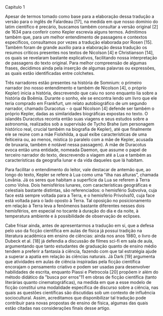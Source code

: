 Capitulo 1

Apesar de termos tomado como base para a elaboração dessa tradução a versão para o inglês de Falardeau [17], na medida em que nosso domínio do latim científico é precário, buscamos também consultar a versão original [2] de 1634 para conferir como Kepler escrevia alguns termos. Admitimos também que, para um melhor entendimento de passagens e contextos específicos, consultamos por vezes a tradução elaborada por Rosen [15]. Também foram de grande auxílio para a elaboração dessa tradução os resumos críticos presentes nos textos de Nicolson [4] e Christianson [14], os quais se revelaram bastante explicativos, facilitando nossa interpretação de passagens do texto original. Para melhor compreensão de algumas frases, decidimos ainda pela inserção de algumas palavras ou expressões, as quais estão identificadas entre colchetes.

Três narradores estão presentes na história de Somnium: o primeiro narrador (no nosso entendimento e também de Nicolson [4], o próprio Kepler) inicia a história, descrevendo que caiu no sono enquanto lia sobre a história da Boêmia. Durante o sonho, ele se encontra lendo um livro que ele teria comprado em Frankfurt, um relato autobiográfico de um segundo narrador, chamado Duracotus - o qual Nicolson [4] defende ser também o próprio Kepler, dadas as similaridades biográficas expostas no texto. O islandês Duracotus reconta então suas viagens e seus estudos sobre a astronomia, realizados sob a supervisão de Tycho Brahe (um personagem histórico real, crucial também na biografia de Kepler), até que finalmente ele se reúne com a mãe Fiolxhilda, a qual exibe características de uma feiticeira ou, ao menos, mística (o paralelo com a mãe de Kepler, acusada de bruxaria, também é notável nessa passagem). A mãe de Duracotus evoca então uma entidade, nomeada Daemon, que assume o papel de terceiro narrador do texto, descrevendo a viagem até a Lua e também as características da geografia lunar e da vida daqueles que lá habitam.

Para facilitar o entendimento do leitor, vale destacar de antemão que, ao longo do texto, Kepler se refere à Lua como uma “ilha nas alturas”, chamada Levânia. Já os seres que habitam a superfície da Lua se referem à Terra como Volva. Dois hemisférios lunares, com características geográficas e celestiais bastante distintas, são referenciados: o hemisfério Subvolva, cuja face está sempre voltada para a Terra, e o hemisfério Privolva10, cuja face está voltada para o lado oposto à Terra. Tal oposição no posicionamento em relação à Terra leva a fenômenos bastante diferentes nesses dois hemisférios, em especial no tocante à duração do dia e da noite, à temperatura ambiente e à possibilidade de observação de eclipses.

Cabe frisar ainda, antes de apresentarmos a tradução em si, que a defesa pelo uso da ficção científica em aulas de física já possui tradição na literatura acadêmica em ensino de ciências: ainda nos anos 1980, o livro de Dubeck et al. [18] já defendia a discussão de filmes sci-fi em sala de aula, argumentando que tanto estudantes de graduação quanto de ensino médio tendem a preferir a fantasia à ciência, fazendo com que tal estratégia ajude a superar a apatia em relação às ciências naturais. Já Dark [19] argumenta que atividades em aulas de ciência inspiradas pela ficção científica encorajam o pensamento criativo e podem ser usadas para desenvolver habilidades de escrita, enquanto Piassi e Pietrocola [20] propõem ir além do método didático da ”busca por erros”11 em obras de ficção científica (tanto literárias quanto cinematográficas), na medida em que a esse modelo de ficção constitui uma modalidade específica de discurso sobre a ciência, nas quais as questões científicas são discutidas sob um contexto de influência sociocultural. Assim, acreditamos que disponibilizar tal tradução pode contribuir para novas propostas de ensino de física, algumas das quais estão citadas nas considerações finais desse artigo.